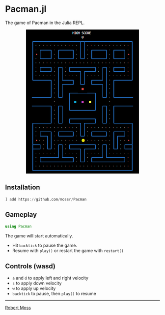 # Pacman.jl 

The game of Pacman in the Julia REPL.

<p align="center">
  <img src="./img/pacman.png">
</p>


## Installation
```julia
] add https://github.com/mossr/Pacman
```

## Gameplay
```julia
using Pacman
```
The game will start automatically.
- Hit `backtick` to pause the game.
- Resume with `play()` or restart the game with `restart()`



## Controls (wasd)
* `a` and `d` to apply left and right velocity
* `s` to apply down velocity
* `w` to apply up velocity
* `backtick` to pause, then `play()` to resume


---
[Robert Moss](http://robert-moss.com/)

